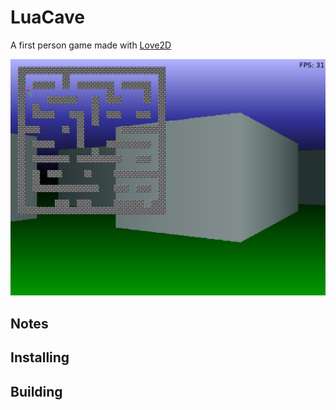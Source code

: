 # LuaCave

A first person game made with [Love2D](https://love2d.org/)

![screen1](./docs/screen1.png)

## Notes

## Installing

## Building

